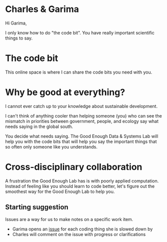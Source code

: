 # Charles & Garima

Hi Garima,

I only know how to do "the code bit". You have really important scientific things to say.  

# The code bit

This online space is where I can share the code bits you need with you.

# Why be good at everything? 

I cannot ever catch up to your knowledge about sustainable development. 

I can't think of anything cooler than helping someone (you) who can see the mismatch in priorities
between government, people, and ecology say what needs saying in the global south.

You decide what needs saying. The Good Enough Data & Systems Lab will help you with the code bits
that will help you say the important things that so often only someone like you understands.

# Cross-disciplinary collaboration 

A frustration the Good Enough Lab has is with poorly applied computation. Instead of feeling like
you should learn to code better, let's figure out the smoothest way for the Good Enough Lab to help
you. 

## Starting suggestion

Issues are a way for us to make notes on a specific work item.

- Garima opens an [issue](https://github.com/softloud/gg/issues) for each coding thing she is slowed down by
- Charles will comment on the issue with progress or clarifications





